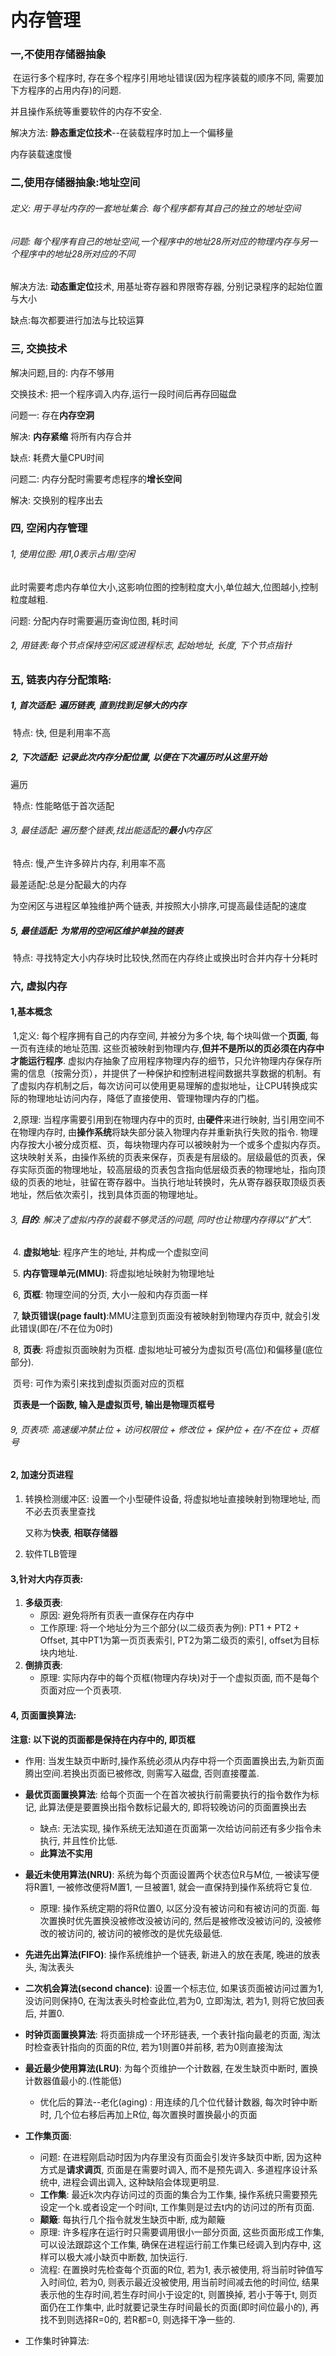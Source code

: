 # 内存管理

### 一,不使用存储器抽象

​	在运行多个程序时, 存在多个程序引用地址错误(因为程序装载的顺序不同, 需要加下方程序的占用内存)的问题.

并且操作系统等重要软件的内存不安全.

解决方法: **静态重定位技术**--在装载程序时加上一个偏移量

 内存装载速度慢



### 二,使用存储器抽象:地址空间

###### 定义: 用于寻址内存的一套地址集合. 每个程序都有其自己的独立的地址空间

###### 问题: 每个程序有自己的地址空间,一个程序中的地址28所对应的物理内存与另一个程序中的地址28所对应的不同

解决方法: **动态重定位**技术, 用基址寄存器和界限寄存器, 分别记录程序的起始位置与大小

缺点:每次都要进行加法与比较运算



### 三, 交换技术

解决问题,目的: 内存不够用

交换技术: 把一个程序调入内存,运行一段时间后再存回磁盘

问题一: 存在**内存空洞**

解决: **内存紧缩** 将所有内存合并

缺点: 耗费大量CPU时间

问题二: 内存分配时需要考虑程序的**增长空间**

解决: 交换别的程序出去



### 四, 空闲内存管理

###### 1, 使用位图: 用1,0表示占用/空闲

此时需要考虑内存单位大小,这影响位图的控制粒度大小,单位越大,位图越小,控制粒度越粗.

问题: 分配内存时需要遍历查询位图, 耗时间

###### 2, 用链表:每个节点保持空闲区或进程标志, 起始地址, 长度, 下个节点指针

### 五, 链表内存分配策略:

##### 1, 首次适配: 遍历链表, 直到找到足够大的内存

​	特点: 快, 但是利用率不高

##### 2, 下次适配: 记录此次内存分配位置, 以便在下次遍历时从这里开始

遍历

​	特点: 性能略低于首次适配

###### 3, 最佳适配: 遍历整个链表,找出能适配的**最小**内存区

​	特点: 慢,产生许多碎片内存, 利用率不高

最差适配:总是分配最大的内存

为空闲区与进程区单独维护两个链表, 并按照大小排序,可提高最佳适配的速度

##### 5, 最佳适配: 为常用的空闲区维护单独的链表

​	特点: 寻找特定大小内存块时比较快,然而在内存终止或换出时合并内存十分耗时



 

### 六, 虚拟内存

#### 1,基本概念

​	1,定义:  每个程序拥有自己的内存空间, 并被分为多个块, 每个块叫做一个**页面**, 每一页有连续的地址范围. 这些页被映射到物理内存,**但并不是所以的页必须在内存中才能运行程序**. 虚拟内存抽象了应用程序物理内存的细节，只允许物理内存保存所需的信息（按需分页），并提供了一种保护和控制进程间数据共享数据的机制。有了虚拟内存机制之后，每次访问可以使用更易理解的虚拟地址，让CPU转换成实际的物理地址访问内存，降低了直接使用、管理物理内存的门槛。

​	2,原理: 当程序需要引用到在物理内存中的页时, 由**硬件**来进行映射, 当引用空间不在物理内存时, 由**操作系统**将缺失部分装入物理内存并重新执行失败的指令.  物理内存按大小被分成页框、页，每块物理内存可以被映射为一个或多个虚拟内存页。这块映射关系，由操作系统的页表来保存，页表是有层级的。层级最低的页表，保存实际页面的物理地址，较高层级的页表包含指向低层级页表的物理地址，指向顶级的页表的地址，驻留在寄存器中。当执行地址转换时，先从寄存器获取顶级页表地址，然后依次索引，找到具体页面的物理地址。

###### 	3, **目的**: 解决了虚拟内存的装载不够灵活的问题, 同时也让物理内存得以“扩大”.	

​	4.  **虚拟地址**: 程序产生的地址, 并构成一个虚拟空间

​	5. **内存管理单元(MMU)**: 将虚拟地址映射为物理地址

​	6, **页框**: 物理空间的分页, 大小一般和内存页面一样

​	7, **缺页错误(page fault)**:MMU注意到页面没有被映射到物理内存页中, 就会引发此错误(即在/不在位为0时)

​	8, **页表**: 将虚拟页面映射为页框. 虚拟地址可被分为虚拟页号(高位)和偏移量(底位部分).

​	页号: 可作为索引来找到虚拟页面对应的页框

​	**页表是一个函数, 输入是虚拟页号, 输出是物理页框号**

###### 	9, 页表项: 高速缓冲禁止位 + 访问权限位 + 修改位 + 保护位 + 在/不在位 + 页框号

#### 2, 加速分页进程

1. 转换检测缓冲区: 设置一个小型硬件设备, 将虚拟地址直接映射到物理地址, 而不必去页表里查找

   又称为**快表**, **相联存储器**  

2. 软件TLB管理

#### 3,针对大内存页表:

1. **多级页表**: 
   + 原因: 避免将所有页表一直保存在内存中
   + 工作原理: 将一个地址分为三个部分(以二级页表为例): PT1 +  PT2 + Offset, 其中PT1为第一页页表索引, PT2为第二级页的索引, offset为目标块内地址.
2. **倒排页表**:
   + 原理: 实际内存中的每个页框(物理内存块)对于一个虚拟页面, 而不是每个页面对应一个页表项.

#### 4, 页面置换算法:

 **注意: 以下说的页面都是保持在内存中的, 即页框**

+ 作用: 当发生缺页中断时,操作系统必须从内存中将一个页面置换出去,为新页面腾出空间.若换出页面已被修改, 则需写入磁盘, 否则直接覆盖.
+ **最优页面置换算法**: 给每个页面一个在首次被执行前需要执行的指令数作为标记, 此算法便是要置换出指令数标记最大的, 即将较晚访问的页面置换出去
  + 缺点: 无法实现, 操作系统无法知道在页面第一次给访问前还有多少指令未执行, 并且性价比低.
  + **此算法不实用**
+ **最近未使用算法(NRU)**: 系统为每个页面设置两个状态位R与M位, 一被读写便将R置1, 一被修改便将M置1, 一旦被置1, 就会一直保持到操作系统将它复位.
  
  + 原理: 操作系统定期的将R位置0, 以区分没有被访问和有被访问的页面. 每次置换时优先置换没被修改没被访问的, 然后是被修改没被访问的, 没被修改的被访问的, 被访问的被修改的是优先级最低. 
+ **先进先出算法(FIFO)**: 操作系统维护一个链表, 新进入的放在表尾, 晚进的放表头, 淘汰表头
+ **二次机会算法(second chance)**: 设置一个标志位, 如果该页面被访问过置为1, 没访问则保持0, 在淘汰表头时检查此位,若为0, 立即淘汰, 若为1, 则将它放回表后, 并置0.
+ **时钟页面置换算法**: 将页面排成一个环形链表, 一个表针指向最老的页面, 淘汰时检查表针指向的页面的R位, 若为1则置0并前移, 若为0则直接淘汰
+ **最近最少使用算法(LRU)**: 为每个页维护一个计数器, 在发生缺页中断时, 置换计数器值最小的.(性能低)
  
  + 优化后的算法--老化(aging) : 用连续的几个位代替计数器, 每次时钟中断时, 几个位右移后再加上R位, 每次置换时置换最小的页面
+ **工作集页面**:
  + 问题: 在进程刚启动时因为内存里没有页面会引发许多缺页中断, 因为这种方式是**请求调页**, 页面是在需要时调入, 而不是预先调入. 多道程序设计系统中, 进程会调出调入, 这种缺陷会体现更明显.
  + **工作集**: 最近k次内存访问过的页面的集合为工作集, 操作系统只需要预先设定一个k.或者设定一个时间t, 工作集则是过去t内的访问过的所有页面.
  + **颠簸**: 每执行几个指令就发生缺页中断, 成为颠簸
  + 原理: 许多程序在运行时只需要调用很小一部分页面, 这些页面形成工作集, 可以设法跟踪这个工作集, 确保在进程运行前工作集已经调入到内存中, 这样可以极大减小缺页中断数, 加快运行.
  + 流程: 在置换时先检查每个页面的R位, 若为1, 表示被使用, 将当前时钟值写入时间位, 若为0, 则表示最近没被使用, 用当前时间减去他的时间位, 结果表示他的生存时间,若生存时间小于设定的t, 则置换掉, 若小于等于t, 则页面仍在工作集中, 此时就要记录生存时间最长的页面(即时间位最小的), 再找不到则选择R=0的, 若R都=0, 则选择干净一些的.
+ 工作集时钟算法:

  